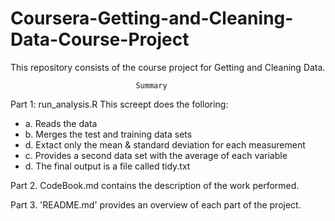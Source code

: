 # Coursera-Getting-and-Cleaning-Data-Course-Project

This repository consists of the course project for Getting and Cleaning Data.

                                Summary

Part 1: run_analysis.R
This screept does the folloring:
  
- a. Reads the data
- b. Merges the test and training data sets
- d. Extact only the mean & standard deviation for each measurement
- c. Provides a second data set with the average of each variable
- d. The final output is a file called tidy.txt

Part 2. CodeBook.md contains the description of the work performed.

Part 3. 'README.md' provides an overview of each part of the project.


